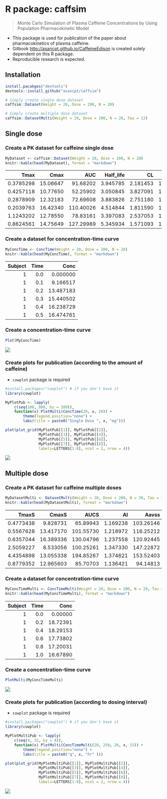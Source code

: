 
# R package: caffsim

> Monte Carlo Simulation of Plasma Caffeine Concentrations by Using Population Pharmacokinetic Model

- This package is used for publication of the paper about pharmacokinetics of plasma caffeine.
- Gitbook <http://asancpt.github.io/CaffeineEdison> is created solely dependent on this R package.
- Reproducible research is expected.



## Installation


```r
install.pacakges("devtools")
devtools::install_github("asancpt/caffsim")

# Simply create single dose dataset
caffsim::Dataset(Weight = 20, Dose = 200, N = 20) 

# Simply create multiple dose dataset
caffsim::DatasetMulti(Weight = 20, Dose = 200, N = 20, Tau = 12) 
```

## Single dose

### Create a PK dataset for caffeine single dose


```r
MyDataset <- caffsim::Dataset(Weight = 20, Dose = 200, N = 20)
knitr::kable(head(MyDataset), format = "markdown")
```



|      Tmax|     Cmax|       AUC| Half_life|       CL|        V|        Ka|        Ke|
|---------:|--------:|---------:|---------:|--------:|--------:|---------:|---------:|
| 0.3785298| 15.06647|  91.68202|  3.945785| 2.181453| 12.42070| 11.138527| 0.1756304|
| 0.4257118| 10.77650|  52.25902|  3.050845| 3.827091| 16.84828|  8.823484| 0.2271502|
| 0.2878909| 12.32183|  72.69608|  3.883826| 2.751180| 15.41862| 15.738742| 0.1784323|
| 0.2039763| 16.42340| 110.40026|  4.514844| 1.811590| 11.80238| 25.151580| 0.1534937|
| 1.1243202| 12.78550|  78.83161|  3.397083| 2.537053| 12.43662|  2.394488| 0.2039986|
| 0.8624561| 14.75649| 127.29989|  5.345934| 1.571093| 12.11971|  4.148034| 0.1296312|

### Create a dataset for concentration-time curve


```r
MyConcTime <- ConcTime(Weight = 20, Dose = 200, N = 20)
knitr::kable(head(MyConcTime), format = "markdown")
```



| Subject| Time|      Conc|
|-------:|----:|---------:|
|       1|  0.0|  0.000000|
|       1|  0.1|  9.166517|
|       1|  0.2| 13.487183|
|       1|  0.3| 15.440502|
|       1|  0.4| 16.238729|
|       1|  0.5| 16.474761|

### Create a concentration-time curve


```r
Plot(MyConcTime)
```

![](Figures/MyPlotMyConcTime-1.png)<!-- -->

### Create plots for publication (according to the amount of caffeine)

- `cowplot` package is required


```r
#install.packages("cowplot") # if you don't have it
library(cowplot)

MyPlotPub <- lapply(
    c(seq(100, 800, by = 100)), 
    function(x) PlotMulti(ConcTime(20, x, 20)) + 
        theme(legend.position="none") + 
        labs(title = paste0("Single Dose ", x, "mg")))

plot(plot_grid(MyPlotPub[[1]], MyPlotPub[[2]],
               MyPlotPub[[3]], MyPlotPub[[4]],
               MyPlotPub[[5]], MyPlotPub[[6]],
               MyPlotPub[[7]], MyPlotPub[[8]],
               labels=LETTERS[1:8], ncol = 2, nrow = 4))
```

![](Figures/MyPlotPub-1.png)<!-- -->

## Multiple dose

### Create a PK dataset for caffeine multiple doses


```r
MyDatasetMulti <- DatasetMulti(Weight = 20, Dose = 200, N = 20, Tau = 12)
knitr::kable(head(MyDatasetMulti), format = "markdown")
```



|     TmaxS|     CmaxS|      AUCS|       AI|     Aavss|     Cavss|   Cmaxss|   Cminss|
|---------:|---------:|---------:|--------:|---------:|---------:|--------:|--------:|
| 0.4773438|  9.828731|  65.89943| 1.169238| 103.26146|  5.491619| 12.41054| 1.796327|
| 0.5567628| 13.417170| 101.55730| 1.218972| 116.25212|  8.463108| 17.71121| 3.181579|
| 0.6357044| 16.389336| 130.04796| 1.237558| 120.92445| 10.837330| 22.13601| 4.249156|
| 2.5059227|  8.533056| 100.25261| 1.347330| 147.22872|  8.354384| 15.25884| 3.933596|
| 4.4354898| 13.055338| 194.85267| 1.374621| 153.52403| 16.237722| 29.01733| 7.908004|
| 0.8779352| 12.965603|  85.70703| 1.136421|  94.14813|  7.142252| 17.20634| 2.065525|

### Create a dataset for concentration-time curve


```r
MyConcTimeMulti <- ConcTimeMulti(Weight = 20, Dose = 200, N = 20, Tau = 12, Repeat = 10)
knitr::kable(head(MyConcTimeMulti), format = "markdown")
```



| Subject| Time|     Conc|
|-------:|----:|--------:|
|       1|  0.0|  0.00000|
|       1|  0.2| 18.72391|
|       1|  0.4| 18.29153|
|       1|  0.6| 17.73802|
|       1|  0.8| 17.20031|
|       1|  1.0| 16.67890|

### Create a concentration-time curve


```r
PlotMulti(MyConcTimeMulti)
```

![](Figures/MyPlotMultiMyConcTimeMulti-1.png)<!-- -->

### Create plots for publication (according to dosing interval)

- `cowplot` package is required


```r
#install.packages("cowplot") # if you don't have it
library(cowplot)

MyPlotMultiPub <- lapply(
    c(seq(4, 32, by = 4)), 
    function(x) PlotMulti(ConcTimeMulti(20, 250, 20, x, 15)) + 
        theme(legend.position="none") + 
        labs(title = paste0("q", x, "hr" )))

plot(plot_grid(MyPlotMultiPub[[1]], MyPlotMultiPub[[2]],
               MyPlotMultiPub[[3]], MyPlotMultiPub[[4]],
               MyPlotMultiPub[[5]], MyPlotMultiPub[[6]],
               MyPlotMultiPub[[7]], MyPlotMultiPub[[8]],
               labels=LETTERS[1:8], ncol = 2, nrow = 4))
```

![](Figures/MyPlotMultiPub-1.png)<!-- -->
